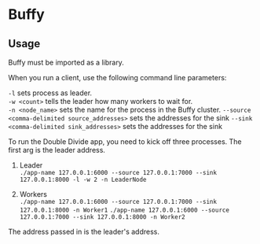 # Buffy

## Usage

Buffy must be imported as a library.

When you run a client, use the following command line parameters:

```-l``` sets process as leader.  
```-w <count>``` tells the leader how many workers to wait for.  
```-n <node_name>``` sets the name for the process in the Buffy cluster.
```--source <comma-delimited source_addresses>``` sets the addresses for the sink
```--sink <comma-delimited sink_addresses>``` sets the addresses for the sink

To run the Double Divide app, you need to kick off three processes.  The first arg is
the leader address.

1. Leader  
```./app-name 127.0.0.1:6000 --source 127.0.0.1:7000 --sink 127.0.0.1:8000 -l -w 2 -n LeaderNode```

2. Workers  
```./app-name 127.0.0.1:6000 --source 127.0.0.1:7000 --sink 127.0.0.1:8000 -n Worker1```
```./app-name 127.0.0.1:6000 --source 127.0.0.1:7000 --sink 127.0.0.1:8000 -n Worker2```

The address passed in is the leader's address.
